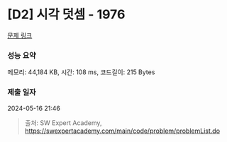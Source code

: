 # [D2] 시각 덧셈 - 1976 

[문제 링크](https://swexpertacademy.com/main/code/problem/problemDetail.do?contestProbId=AV5PttaaAZIDFAUq) 

### 성능 요약

메모리: 44,184 KB, 시간: 108 ms, 코드길이: 215 Bytes

### 제출 일자

2024-05-16 21:46



> 출처: SW Expert Academy, https://swexpertacademy.com/main/code/problem/problemList.do